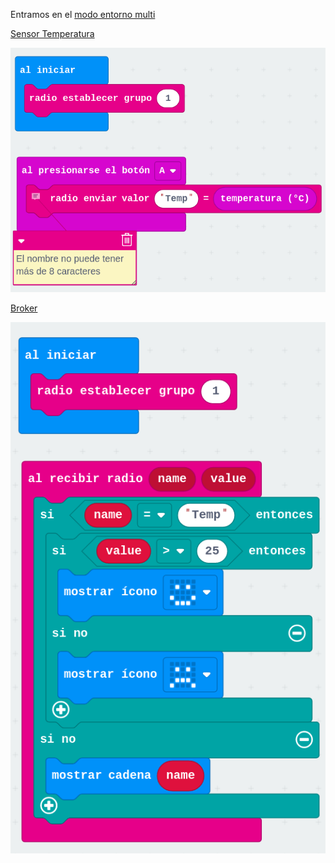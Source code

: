 

Entramos en el [modo entorno multi](https://makecode.com/multi#)

[Sensor Temperatura](https://makecode.microbit.org/_V6FWkeKMkdop)

![](./images/Sensor_microbit.png)

[Broker](https://makecode.microbit.org/_YD1bHp6Yi1pV)

![](./images/Broker_microbit.png)